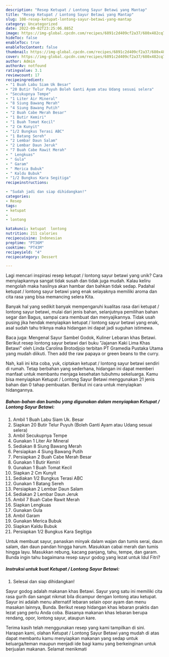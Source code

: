 ```yaml
---
description: "Resep Ketupat / Lontong Sayur Betawi yang Mantap"
title: "Resep Ketupat / Lontong Sayur Betawi yang Mantap"
slug: 108-resep-ketupat-lontong-sayur-betawi-yang-mantap
category: Uncategorized
date: 2022-09-02T23:25:06.885Z
image: https://img-global.cpcdn.com/recipes/6891c2d409cf2a37/680x482cq70/ketupat-lontong-sayur-betawi-foto-resep-utama.jpg
hideToc: false
enableToc: true
enableTocContent: false
thumbnail: https://img-global.cpcdn.com/recipes/6891c2d409cf2a37/680x482cq70/ketupat-lontong-sayur-betawi-foto-resep-utama.jpg
cover: https://img-global.cpcdn.com/recipes/6891c2d409cf2a37/680x482cq70/ketupat-lontong-sayur-betawi-foto-resep-utama.jpg
author: Admin
authorAv: notfound
ratingvalue: 3.1
reviewcount: 17
recipeingredient:
- "1 Buah Labu Siam Uk Besar"
- "20 Butir Telur Puyuh Boleh Ganti Ayam atau Udang sesuai selera"
- "Secukupnya Tempe"
- "1 Liter Air Mineral"
- "8 Siung Bawang Merah"
- "4 Siung Bawang Putih"
- "2 Buah Cabe Merah Besar"
- "1 Butir Kemiri"
- "1 Buah Tomat Kecil"
- "2 Cm Kunyit"
- "1/2 Bungkus Terasi ABC"
- "1 Batang Sereh"
- "2 Lembar Daun Salam"
- "2 Lembar Daun Jeruk"
- "7 Buah Cabe Rawit Merah"
- " Lengkuas"
- " Gula"
- " Garam"
- " Merica Bubuk"
- " Kaldu Bubuk"
- "1/2 Bungkus Kara Segitiga"
recipeinstructions:

- "Sudah jadi dan siap dihidangkan!"
categories:
- Resep
tags:
- ketupat
- 
- lontong

katakunci: ketupat  lontong 
nutrition: 211 calories
recipecuisine: Indonesian
preptime: "PT36M"
cooktime: "PT43M"
recipeyield: "4"
recipecategory: Dessert

---
```





Lagi mencari inspirasi resep ketupat / lontong sayur betawi yang unik? Cara menyiapkannya sangat tidak susah dan tidak juga mudah. Kalau keliru mengolah maka hasilnya akan hambar dan bahkan tidak sedap. Padahal ketupat / lontong sayur betawi yang enak selayaknya memiliki aroma dan cita rasa yang bisa memancing selera Kita.





Banyak hal yang sedikit banyak mempengaruhi kualitas rasa dari ketupat / lontong sayur betawi, mulai dari jenis bahan, selanjutnya pemilihan bahan segar dan Bagus, sampai cara membuat dan menyajikannya. Tidak usah pusing jika hendak menyiapkan ketupat / lontong sayur betawi yang enak,      asal sudah tahu triknya maka hidangan ini dapat jadi suguhan istimewa.














Baca juga: Mengenal Sayur Sambel Godok, Kuliner Lebaran khas Betawi. Berikut resep lontong sayur betawi dari buku &#34;Jajanan Kaki Lima Khas Betawi&#34; oleh Linda Carolina Brotodjojo terbitan PT Gramedia Pustaka Utama yang mudah diikuti. Then add the raw papaya or green beans to the curry.






Nah, kali ini kita coba, yuk, ciptakan ketupat / lontong sayur betawi sendiri di rumah. Tetap berbahan yang sederhana, hidangan ini dapat memberi manfaat untuk membantu menjaga kesehatan tubuhmu sekeluarga. Kamu bisa menyiapkan Ketupat / Lontong Sayur Betawi menggunakan 21 jenis bahan dan 0 tahap pembuatan. Berikut ini cara untuk menyiapkan hidangannya.

<!--inarticleads1-->

##### Bahan-bahan dan bumbu yang digunakan dalam menyiapkan Ketupat / Lontong Sayur Betawi:

1. Ambil 1 Buah Labu Siam Uk. Besar
1. Siapkan 20 Butir Telur Puyuh (Boleh Ganti Ayam atau Udang sesuai selera)
1. Ambil Secukupnya Tempe
1. Gunakan 1 Liter Air Mineral
1. Sediakan 8 Siung Bawang Merah
1. Persiapkan 4 Siung Bawang Putih
1. Persiapkan 2 Buah Cabe Merah Besar
1. Gunakan 1 Butir Kemiri
1. Gunakan 1 Buah Tomat Kecil
1. Siapkan 2 Cm Kunyit
1. Sediakan 1/2 Bungkus Terasi ABC
1. Gunakan 1 Batang Sereh
1. Persiapkan 2 Lembar Daun Salam
1. Sediakan 2 Lembar Daun Jeruk
1. Ambil 7 Buah Cabe Rawit Merah
1. Siapkan  Lengkuas
1. Gunakan  Gula
1. Ambil  Garam
1. Gunakan  Merica Bubuk
1. Siapkan  Kaldu Bubuk
1. Persiapkan 1/2 Bungkus Kara Segitiga


Untuk membuat sayur, panaskan minyak dalam wajan dan tumis serai, daun salam, dan daun pandan hingga harum. Masukkan cabai merah dan tumis hingga layu. Masukkan rebung, kacang panjang, tahu, tempe, dan garam. Bunda ingin tahu bagaimana resep sayur godog yang lezat untuk Idul Fitri? 

<!--inarticleads2-->

##### Instruksi untuk buat Ketupat / Lontong Sayur Betawi:


1. Selesai dan siap dihidangkan!

Sayur godog adalah makanan khas Betawi. Sayur yang satu ini memiliki cita rasa gurih dan sangat nikmat bila dicampur dengan lontong atau ketupat. Sayur ini adalah menu alternatif lebaran selain opor ayam dan menu masakan lainnya, Bunda. Berikut resep hidangan khas lebaran praktis dan lezat yang perlu Anda coba. Biasanya makanan khas lebaran berupa rendang, opor, lontong sayur, ataupun kare. 

Terima kasih telah menggunakan resep yang kami tampilkan di sini. Harapan kami, olahan Ketupat / Lontong Sayur Betawi yang mudah di atas dapat membantu kamu menyiapkan makanan yang sedap untuk keluarga/teman maupun menjadi ide bagi kamu yang berkeinginan untuk berjualan makanan. Selamat menikmati

